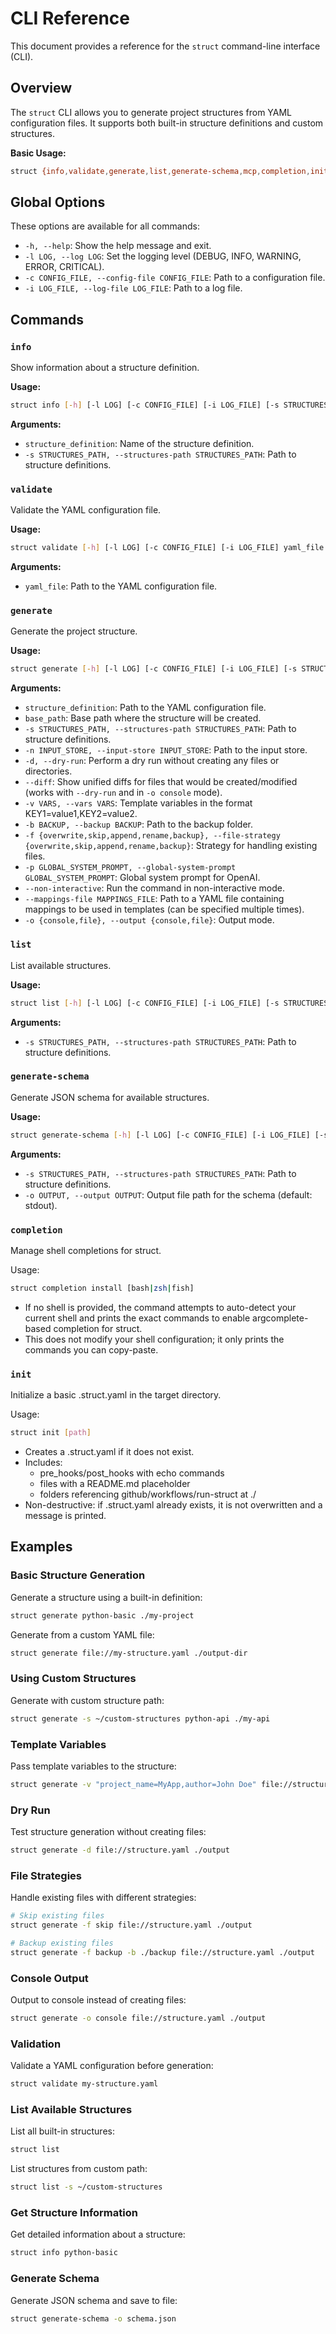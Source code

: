 # CLI Reference

This document provides a reference for the `struct` command-line interface (CLI).

## Overview

The `struct` CLI allows you to generate project structures from YAML configuration files. It supports both built-in structure definitions and custom structures.

**Basic Usage:**

```sh
struct {info,validate,generate,list,generate-schema,mcp,completion,init} ...
```

## Global Options

These options are available for all commands:

- `-h, --help`: Show the help message and exit.
- `-l LOG, --log LOG`: Set the logging level (DEBUG, INFO, WARNING, ERROR, CRITICAL).
- `-c CONFIG_FILE, --config-file CONFIG_FILE`: Path to a configuration file.
- `-i LOG_FILE, --log-file LOG_FILE`: Path to a log file.

## Commands

### `info`

Show information about a structure definition.

**Usage:**

```sh
struct info [-h] [-l LOG] [-c CONFIG_FILE] [-i LOG_FILE] [-s STRUCTURES_PATH] structure_definition
```

**Arguments:**

- `structure_definition`: Name of the structure definition.
- `-s STRUCTURES_PATH, --structures-path STRUCTURES_PATH`: Path to structure definitions.

### `validate`

Validate the YAML configuration file.

**Usage:**

```sh
struct validate [-h] [-l LOG] [-c CONFIG_FILE] [-i LOG_FILE] yaml_file
```

**Arguments:**

- `yaml_file`: Path to the YAML configuration file.

### `generate`

Generate the project structure.

**Usage:**

```sh
struct generate [-h] [-l LOG] [-c CONFIG_FILE] [-i LOG_FILE] [-s STRUCTURES_PATH] [-n INPUT_STORE] [-d] [--diff] [-v VARS] [-b BACKUP] [-f {overwrite,skip,append,rename,backup}] [-p GLOBAL_SYSTEM_PROMPT] [--non-interactive] [--mappings-file MAPPINGS_FILE] [-o {console,file}] structure_definition base_path
```

**Arguments:**

- `structure_definition`: Path to the YAML configuration file.
- `base_path`: Base path where the structure will be created.
- `-s STRUCTURES_PATH, --structures-path STRUCTURES_PATH`: Path to structure definitions.
- `-n INPUT_STORE, --input-store INPUT_STORE`: Path to the input store.
- `-d, --dry-run`: Perform a dry run without creating any files or directories.
- `--diff`: Show unified diffs for files that would be created/modified (works with `--dry-run` and in `-o console` mode).
- `-v VARS, --vars VARS`: Template variables in the format KEY1=value1,KEY2=value2.
- `-b BACKUP, --backup BACKUP`: Path to the backup folder.
- `-f {overwrite,skip,append,rename,backup}, --file-strategy {overwrite,skip,append,rename,backup}`: Strategy for handling existing files.
- `-p GLOBAL_SYSTEM_PROMPT, --global-system-prompt GLOBAL_SYSTEM_PROMPT`: Global system prompt for OpenAI.
- `--non-interactive`: Run the command in non-interactive mode.
- `--mappings-file MAPPINGS_FILE`: Path to a YAML file containing mappings to be used in templates (can be specified multiple times).
- `-o {console,file}, --output {console,file}`: Output mode.

### `list`

List available structures.

**Usage:**

```sh
struct list [-h] [-l LOG] [-c CONFIG_FILE] [-i LOG_FILE] [-s STRUCTURES_PATH]
```

**Arguments:**

- `-s STRUCTURES_PATH, --structures-path STRUCTURES_PATH`: Path to structure definitions.

### `generate-schema`

Generate JSON schema for available structures.

**Usage:**

```sh
struct generate-schema [-h] [-l LOG] [-c CONFIG_FILE] [-i LOG_FILE] [-s STRUCTURES_PATH] [-o OUTPUT]
```

**Arguments:**

- `-s STRUCTURES_PATH, --structures-path STRUCTURES_PATH`: Path to structure definitions.
- `-o OUTPUT, --output OUTPUT`: Output file path for the schema (default: stdout).

### `completion`

Manage shell completions for struct.

Usage:

```sh
struct completion install [bash|zsh|fish]
```

- If no shell is provided, the command attempts to auto-detect your current shell and prints the exact commands to enable argcomplete-based completion for struct.
- This does not modify your shell configuration; it only prints the commands you can copy-paste.

### `init`

Initialize a basic .struct.yaml in the target directory.

Usage:

```sh
struct init [path]
```

- Creates a .struct.yaml if it does not exist.
- Includes:
  - pre_hooks/post_hooks with echo commands
  - files with a README.md placeholder
  - folders referencing github/workflows/run-struct at ./
- Non-destructive: if .struct.yaml already exists, it is not overwritten and a message is printed.

## Examples

### Basic Structure Generation

Generate a structure using a built-in definition:

```sh
struct generate python-basic ./my-project
```

Generate from a custom YAML file:

```sh
struct generate file://my-structure.yaml ./output-dir
```

### Using Custom Structures

Generate with custom structure path:

```sh
struct generate -s ~/custom-structures python-api ./my-api
```

### Template Variables

Pass template variables to the structure:

```sh
struct generate -v "project_name=MyApp,author=John Doe" file://structure.yaml ./output
```

### Dry Run

Test structure generation without creating files:

```sh
struct generate -d file://structure.yaml ./output
```

### File Strategies

Handle existing files with different strategies:

```sh
# Skip existing files
struct generate -f skip file://structure.yaml ./output

# Backup existing files
struct generate -f backup -b ./backup file://structure.yaml ./output
```

### Console Output

Output to console instead of creating files:

```sh
struct generate -o console file://structure.yaml ./output
```

### Validation

Validate a YAML configuration before generation:

```sh
struct validate my-structure.yaml
```

### List Available Structures

List all built-in structures:

```sh
struct list
```

List structures from custom path:

```sh
struct list -s ~/custom-structures
```

### Get Structure Information

Get detailed information about a structure:

```sh
struct info python-basic
```

### Generate Schema

Generate JSON schema and save to file:

```sh
struct generate-schema -o schema.json
```
